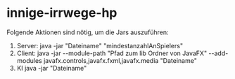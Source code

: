 # innige-irrwege-hp
Folgende Aktionen sind nötig, um die Jars auszuführen:
1. Server:
   java -jar "Dateiname" "mindestanzahlAnSpielers"
2. Client:
   java -jar --module-path "Pfad zum lib Ordner von JavaFX" --add-modules javafx.controls,javafx.fxml,javafx.media "Dateiname"
3. KI
   java -jar "Dateiname"
